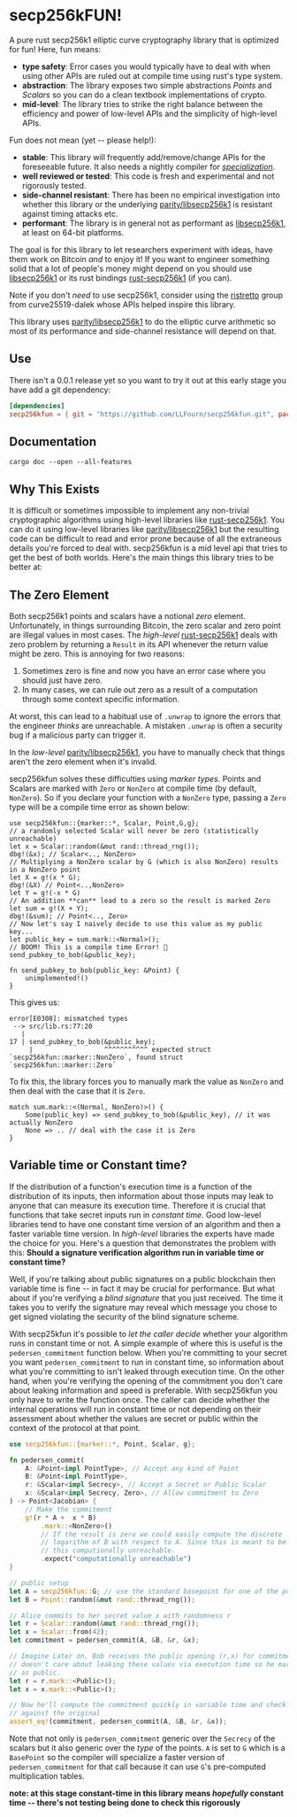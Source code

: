 # secp256kFUN!
A pure rust secp256k1 elliptic curve cryptography library that is optimized for fun! Here, fun means:

- **type safety**: Error cases you would typically have to deal with when using other APIs are ruled out at compile time using rust's type system.
- **abstraction**: The library exposes two simple abstractions _Points_ and _Scalars_ so you can do a clean textbook implementations of crypto.
- **mid-level**: The library tries to strike the right balance between the efficiency and power of low-level APIs and the simplicity of high-level APIs.

Fun does not mean (yet -- please help!):

- **stable**: This library will frequently add/remove/change APIs for the foreseeable future. It also needs a nightly compiler for [_specialization_][5].
- **well reviewed or tested**: This code is fresh and experimental and not rigorously tested.
- **side-channel resistant**: There has been no empirical investigation into whether this library or the underlying [parity/libsecp256k1][4] is resistant against timing attacks etc.
- **performant**: The library is in general not as performant as [libsecp256k1][1], at least on 64-bit platforms.

The goal is for this library to let researchers experiment with ideas, have them work on Bitcoin *and* to enjoy it!
If you want to engineer something solid that a lot of people's money might depend on you should use [libsecp256k1][1] or its rust bindings [rust-secp256k1][2] (if you can).

Note if you don't *need* to use secp256k1, consider using the [ristretto][3] group from curve25519-dalek whose APIs helped inspire this library.

This library uses [parity/libsecp256k1][4] to do the elliptic curve arithmetic so most of its performance and side-channel resistance will depend on that.

## Use

There isn't a 0.0.1 release yet so you want to try it out at this early stage you have add a git dependency:

```toml
[dependencies]
secp256kfun = { git = "https://github.com/LLFourn/secp256kfun.git", package = "secp256kfun" }
```

## Documentation

```shell
cargo doc --open --all-features
```

## Why This Exists

It is difficult or sometimes impossible to implement any non-trivial cryptographic algorithms using high-level libraries like [rust-secp256k1][2].
You can do it using low-level libraries like [parity/libsecp256k1][4] but the resulting code can be difficult to read and error prone because of all the extraneous details you're forced to deal with.
secp256kfun is a mid level api that tries to get the best of both worlds.
Here's the main things this library tries to be better at:

## The Zero Element

Both secp256k1 points and scalars have a notional _zero_ element.
Unfortunately, in things surrounding Bitcoin, the zero scalar and zero point are illegal values in most cases.
The _high-level_ [rust-secp256k1][2] deals with zero problem by returning a `Result` in its API whenever the return value might be zero.
This is annoying for two reasons:

1. Sometimes zero is fine and now you have an error case where you should just have zero.
2. In many cases, we can rule out zero as a result of a computation through some context specific information.

At worst, this can lead to a habitual use of `.unwrap` to ignore the errors that the engineer *thinks* are unreachable.
A mistaken `.unwrap` is often a security bug if a malicious party can trigger it.

In the _low-level_ [parity/libsecp256k1][4], you have to manually check that things aren't the zero element when it's invalid.

secp256kfun solves these difficulties using _marker types_.
Points and Scalars are marked with `Zero` or `NonZero` at compile time (by default, `NonZero`).
So if you declare your function with a `NonZero` type, passing a `Zero` type will be a compile time error as shown below:

```rust,compile_fail
use secp256kfun::{marker::*, Scalar, Point,G,g};
// a randomly selected Scalar will never be zero (statistically unreachable)
let x = Scalar::random(&mut rand::thread_rng());
dbg!(&x); // Scalar<.., NonZero>
// Multiplying a NonZero scalar by G (which is also NonZero) results in a NonZero point
let X = g!(x * G);
dbg!(&X) // Point<..,NonZero>
let Y = g!(-x * G)
// An addition **can** lead to a zero so the result is marked Zero
let sum = g!(X + Y);
dbg!(&sum); // Point<.., Zero>
// Now let's say I naively decide to use this value as my public key...
let public_key = sum.mark::<Normal>();
// BOOM! This is a compile time Error! 🎉
send_pubkey_to_bob(&public_key);

fn send_pubkey_to_bob(public_key: &Point) {
    unimplemented!()
}
```

This gives us:

```shell
error[E0308]: mismatched types
 --> src/lib.rs:77:20
   |
17 | send_pubkey_to_bob(&public_key);
     |                  ^^^^^^^^^^^ expected struct `secp256kfun::marker::NonZero`, found struct `secp256kfun::marker::Zero`
```

To fix this, the library forces you to manually mark the value as `NonZero` and then deal with the case that it is `Zero`.

```rust,compile_fail
match sum.mark::<(Normal, NonZero)>() {
    Some(public_key) => send_pubkey_to_bob(&public_key), // it was actually NonZero
    None => .. // deal with the case it is Zero
}
```

## Variable time or Constant time?

If the distribution of a function's execution time is a function of the distribution of its inputs, then information about those inputs may leak to anyone that can measure its execution time.
Therefore it is crucial that functions that take secret inputs run in _constant time_.
Good low-level libraries tend to have one constant time version of an algorithm and then a faster variable time version. In _high-level_ libraries the experts have made the choice for you.
Here's a question that demonstrates the problem with this: **Should a signature verification algorithm run in variable time or constant time?**

Well, if you're talking about public signatures on a public blockchain then variable time is fine -- in fact it may be crucial for performance.
But what about if you're verifying a _blind signature_ that you just received.
The time it takes you to verify the signature may reveal which message you chose to get signed violating the security of the blind signature scheme.

With secp25kfun it's possible to _let the caller decide_ whether your algorithm runs in constant time or not.
A simple example of where this is useful is the `pedersen_commitment` function below.
When you're committing to your secret you want `pedersen_commitment` to run in constant time, so information about what you're committing to isn't leaked through execution time.
On the other hand, when you're verifying the opening of the commitment you don't care about leaking information and speed is preferable.
With secp256kfun you only have to write the function once.
The caller can decide whether the internal operations will run in constant time or not depending on their assessment about whether the values are secret or public within the context of the protocol at that point.

```rust
use secp256kfun::{marker::*, Point, Scalar, g};

fn pedersen_commit(
    A: &Point<impl PointType>, // Accept any kind of Point
    B: &Point<impl PointType>,
    r: &Scalar<impl Secrecy>, // Accept a Secret or Public Scalar
    x: &Scalar<impl Secrecy, Zero>, // Allow commitment to Zero
) -> Point<Jacobian> {
    // Make the commitment
    g!(r * A +  x * B)
        .mark::<NonZero>()
        // If the result is zero we could easily compute the discrete
        // logarithm of B with respect to A. Since this is meant to be unknown
        // this computionally unreachable.
        .expect("computationally unreachable")
}

// public setup
let A = secp256kfun::G; // use the standard basepoint for one of the points
let B = Point::random(&mut rand::thread_rng());

// Alice commits to her secret value x with randomness r
let r = Scalar::random(&mut rand::thread_rng());
let x = Scalar::from(42);
let commitment = pedersen_commit(A, &B, &r, &x);

// Imagine Later on, Bob receives the public opening (r,x) for commitment. He
// doesn't care about leaking these values via execution time so he marks them
// as public.
let r = r.mark::<Public>();
let x = x.mark::<Public>();

// Now he'll compute the commitment quickly in variable time and check it
// against the original
assert_eq!(commitment, pedersen_commit(A, &B, &r, &x));
```

Note that not only is `pedersen_commitment` generic over the `Secrecy` of the scalars but it also generic over the _type_ of the points.
`A` is set to `G` which is a `BasePoint` so the compiler will specialize a faster version of `pedersen_commitment` for that call because it can use `G`'s pre-computed multiplication tables.

**note: at this stage constant-time in this library means *hopefully* constant time -- there's not testing being done to check this rigorously**

[1]: https://github.com/bitcoin-core/secp256k1
[2]: https://github.com/rust-bitcoin/
[3]: https://github.com/dalek-cryptography/curve25519-dalek
[4]: https://github.com/paritytech/libsecp256k1
[5]: https://github.com/rust-lang/rust/issues/31844
